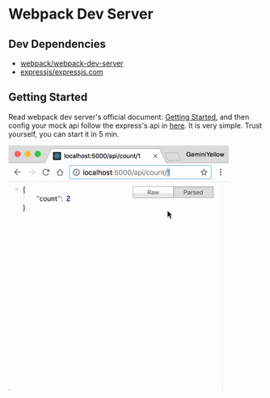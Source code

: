 # Webpack Dev Server

## Dev Dependencies

- [webpack/webpack-dev-server](https://github.com/webpack/webpack-dev-server)
- [expressjs/expressjs.com](https://github.com/expressjs/expressjs.com)

## Getting Started

Read webpack dev server's official document: [Getting Started](https://github.com/webpack/webpack-dev-server#getting-started),
and then config your mock api follow the express's api in [here](https://expressjs.com/en/4x/api.html#app). 
It is very simple. Trust yourself, you can start it in 5 min.

![GettingStartedWebDevServerSuccess](images/GettingStartedWebDevServerSuccess.gif)
